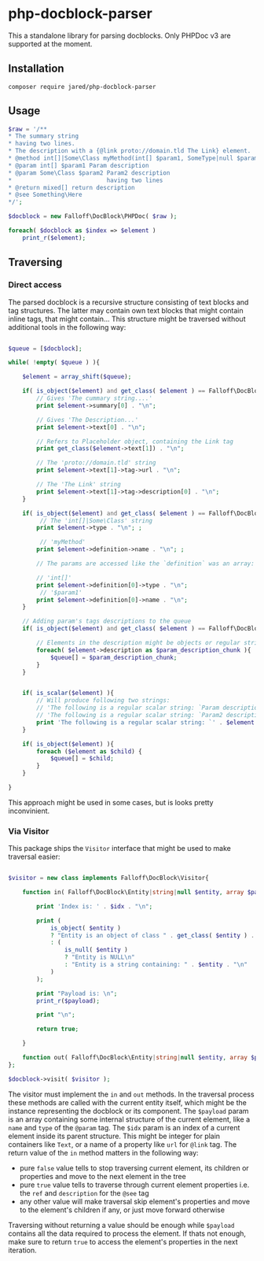 # php-docblock-parser

This a standalone library for parsing docblocks. Only PHPDoc v3 are supported at the moment.

## Installation

```
composer require jared/php-docblock-parser
```

## Usage

```php
$raw = '/**
* The summary string
* having two lines.
* The description with a {@link proto://domain.tld The Link} element.
* @method int[]|Some\Class myMethod(int[] $param1, SomeType|null $param2) and method description
* @param int[] $param1 Param description
* @param Some\Class $param2 Param2 description
*                           having two lines
* @return mixed[] return description
* @see Something\Here
*/';

$docblock = new Falloff\DocBlock\PHPDoc( $raw );

foreach( $docblock as $index => $element )
	print_r($element);

```

## Traversing

### Direct access

The parsed docblock is a recursive structure consisting of text blocks and tag structures. The latter may contain own text blocks
that might contain inline tags, that might contain...
This structure might be traversed without additional tools in the following way:

```php

$queue = [$docblock];

while( !empty( $queue ) ){

    $element = array_shift($queue);

	if( is_object($element) and get_class( $element ) == Falloff\DocBlock\PHPDoc\TextBlock::class ){
		// Gives 'The cummary string....'
		print $element->summary[0] . "\n"; 

		// Gives 'The Description...'
		print $element->text[0] . "\n"; 

		// Refers to Placeholder object, containing the Link tag
		print get_class($element->text[1]) . "\n";

		// The 'proto://domain.tld' string 
		print $element->text[1]->tag->url . "\n"; 

		// The 'The Link' string
		print $element->text[1]->tag->description[0] . "\n"; 
	}

	if( is_object($element) and get_class( $element ) == Falloff\DocBlock\PHPDoc\Tag\Method::class ){
		 // The 'int[]|Some\Class' string
		print $element->type . "\n"; ;

		 // 'myMethod'
		print $element->definition->name . "\n"; ;

		// The params are accessed like the `definition` was an array:

		// 'int[]'
		print $element->definition[0]->type . "\n";
		 // '$param1'
		print $element->definition[0]->name . "\n";
	}

	// Adding param's tags descriptions to the queue
	if( is_object($element) and get_class( $element ) == Falloff\DocBlock\PHPDoc\Tag\Param::class ){

		// Elements in the description might be objects or regular strings
		foreach( $element->description as $param_description_chunk ){
			$queue[] = $param_description_chunk;
		}
	}


	if( is_scalar($element) ){
		// Will produce following two strings:
		// 'The following is a regular scalar string: `Param description`'
		// 'The following is a regular scalar string: `Param2 description`''
		print 'The following is a regular scalar string: `' . $element . "`\n";
	}

	if( is_object($element) ){
	    foreach ($element as $child) {
	        $queue[] = $child;
	    }		
	}

}

```

This approach might be used in some cases, but is looks pretty inconvinient. 


### Via Visitor

This package ships the `Visitor` interface that might be used to make traversal 
easier:


```php

$visitor = new class implements Falloff\DocBlock\Visitor{

	function in( Falloff\DocBlock\Entity|string|null $entity, array $payload, int|string $idx ) {

		print 'Index is: ' . $idx . "\n";

		print (
			is_object( $entity )
			? "Entity is an object of class " . get_class( $entity ) . "\n"
			: (
				is_null( $entity )
				? "Entity is NULL\n"
				: "Entity is a string containing: " . $entity . "\n"
			)			
		);

		print "Payload is: \n";
		print_r($payload);

		print "\n";

		return true;

	}

	function out( Falloff\DocBlock\Entity|string|null $entity, array $payload, int|string $idx){}
};

$docblock->visit( $visitor );

```

The visitor must implement the `in` and `out` methods. In the traversal process these methods are called with the current
entity itself, which might be the instance representing the docblock or its component. The `$payload` param is an array containing some 
internal structure of the current element, like a `name` and `type` of the `@param` tag. The `$idx` param is an index of a current element inside its parent structure. This might be integer for plain containers like `Text`, or a name of a property like `url` for `@link` tag.
The return value of the `in` method matters in the following way:

- pure `false` value tells to stop traversing current element, its children or properties and move to the next element in the tree
- pure `true` value tells to traverse through current element properties i.e. the `ref` and `description` for the `@see` tag
- any other value will make traversal skip element's properties and move to the element's children if any, or just move forward otherwise

Traversing without returning a value should be enough while `$payload` contains all the data required to process the element. If thats not enough, make sure to return `true` to access the element's properties in the next iteration.



